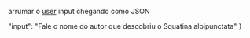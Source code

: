 arrumar o [user] input chegando como JSON


[user]:
{
    "input": "Fale o nome do autor que descobriu o Squatina albipunctata"
}